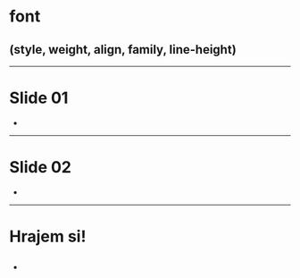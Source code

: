<!-- .slide: data-state="c-slide-inter" -->

# font 
## (style, weight, align, family, line-height)

---

# Slide 01

>>>
*

---

# Slide 02

>>>
*

---

<!-- .slide: data-state="c-slide-task" -->

# Hrajem si!

##

>>>
*

